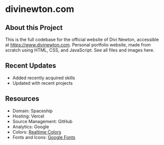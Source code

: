 # divinewton.com

## About this Project
This is the full codebase for the official website of Divi Newton, accessible at https://www.divinewton.com. Personal portfolio website, made from scratch using HTML, CSS, and JavaScript. See all files and images here.

## Recent Updates
- Added recently acquired skills
- Updated with recent projects

## Resources
- Domain: Spaceship
- Hosting: Vercel
- Source Management: GitHub
- Analytics: Google
- Colors: [Realtime Colors](https://www.realtimecolors.com/?colors=eaf4ed-060b08-aad2b5-375568-757fb6&fonts=Inter-Inter)
- Fonts and Icons: [Google Fonts](https://fonts.google.com/)
